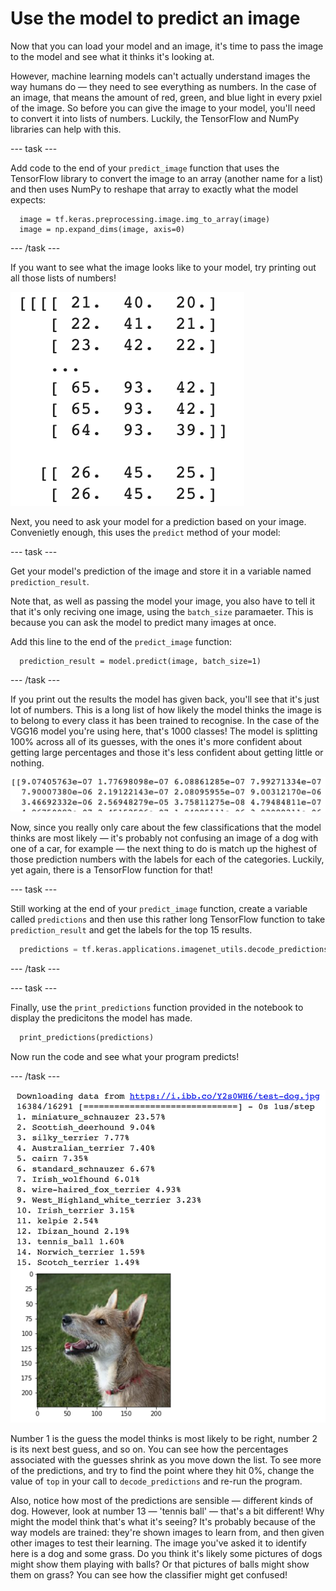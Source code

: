 # Use the model to predict an image

Now that you can load your model and an image, it's time to pass the image to the model and see what it thinks it's looking at.

However, machine learning models can't actually understand images the way humans do — they need to see everything as numbers. In the case of an image, that means the amount of red, green, and blue light in every pxiel of the image. So before you can give the image to your model, you'll need to convert it into lists of numbers. Luckily, the TensorFlow and NumPy libraries can help with this.

--- task ---

Add code to the end of your `predict_image` function that uses the TensorFlow library to convert the image to an array (another name for a list) and then uses NumPy to reshape that array to exactly what the model expects:

```python3
  image = tf.keras.preprocessing.image.img_to_array(image)
  image = np.expand_dims(image, axis=0)
```

--- /task ---

If you want to see what the image looks like to your model, try printing out all those lists of numbers!

![Lists of numbers in a Colab output cell.](images/numeric_image.png)

Next, you need to ask your model for a prediction based on your image. Convenietly enough, this uses the `predict` method of your model:

--- task ---

Get your model's prediction of the image and store it in a variable named `prediction_result`. 

Note that, as well as passing the model your image, you also have to tell it that it's only reciving one image, using the `batch_size` paramaeter. This is because you can ask the model to predict many images at once.

Add this line to the end of the `predict_image` function:

```python3
  prediction_result = model.predict(image, batch_size=1)
```

--- /task ---

If you print out the results the model has given back, you'll see that it's just lot of numbers. This is a long list of how likely the model thinks the image is to belong to every class it has been trained to recognise. In the case of the VGG16 model you're using here, that's 1000 classes! The model is splitting 100% across all of its guesses, with the ones it's more confident about getting large percentages and those it's less confident about getting little or nothing.

![A small sample of the list of numbers the model returns.](images/numeric_predictions.png)

Now, since you really only care about the few classifications that the model thinks are most likely — it's probably not confusing an image of a dog with one of a car, for example — the next thing to do is match up the highest of those prediction numbers with the labels for each of the categories. Luckily, yet again, there is a TensorFlow function for that!

--- task ---

Still working at the end of your `predict_image` function, create a variable called `predictions` and then use this rather long TensorFlow function to take `prediction_result` and get the labels for the top 15 results.

```python
  predictions = tf.keras.applications.imagenet_utils.decode_predictions(prediction_result, top=15)
```

--- /task ---

--- task ---

Finally, use the `print_predictions` function provided in the notebook to display the predicitons the model has made.

```python
  print_predictions(predictions)
```

Now run the code and see what your program predicts!

--- /task ---

![A numbered list of fifteen items, mostly dog breeds, each followed by a percentage. Number thirteen is different — 'tennis_ball 1.60%'. A picture of a small dog appears below the list.](images/finished_project.png)

Number 1 is the guess the model thinks is most likely to be right, number 2 is its next best guess, and so on. You can see how the percentages associated with the guesses shrink as you move down the list. To see more of the predictions, and try to find the point where they hit 0%, change the value of `top` in your call to `decode_predictions` and re-run the program.

Also, notice how most of the predictions are sensible — different kinds of dog.  However, look at number 13 — 'tennis ball' — that's a bit different! Why might the model think that's what it's seeing? It's probably because of the way models are trained: they're shown images to learn from, and then given other images to test their learning. The image you've asked it to identify here is a dog and some grass. Do you think it's likely some pictures of dogs might show them playing with balls? Or that pictures of balls might show them on grass? You can see how the classifier might get confused!
